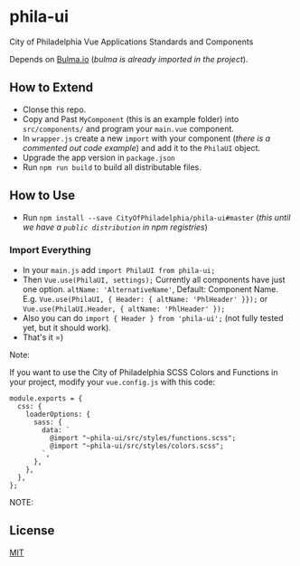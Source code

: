 # phila-ui
City of Philadelphia Vue Applications Standards and Components

Depends on [Bulma.io](https://bulma.io/) (_bulma is already imported in the project_).

## How to Extend
- Clonse this repo.
- Copy and Past `MyComponent` (this is an example folder) into `src/components/` and program your `main.vue` component.
- In `wrapper.js` create a new `import` with your component (_there is a commented out code example_) and add it to the `PhilaUI` object.
- Upgrade the app version in `package.json`
- Run `npm run build` to build all distributable files.

## How to Use
- Run `npm install --save CityOfPhiladelphia/phila-ui#master` (_this until we have a `public distribution` in npm registries_)

### Import Everything
- In your `main.js` add `import PhilaUI from phila-ui;`
- Then `Vue.use(PhilaUI, settings);`
  Currently all components have just one option. 
    `altName: 'AlternativeName'`, Default: Component Name.
    E.g. `Vue.use(PhilaUI, { Header: { altName: 'PhlHeader' }});` or `Vue.use(PhilaUI.Header, { altName: 'PhlHeader' });`
- Also you can do `import { Header } from 'phila-ui';` (not fully tested yet, but it should work).
- That's it =)

Note:

If you want to use the City of Philadelphia SCSS Colors and Functions in your project, modify your `vue.config.js` with this code:

```
module.exports = {
  css: {
    loaderOptions: {
      sass: {
        data: `
          @import "~phila-ui/src/styles/functions.scss";
          @import "~phila-ui/src/styles/colors.scss";
        `,
      },
    },
  },
};
```

NOTE: 

## License

[MIT](LICENSE)
